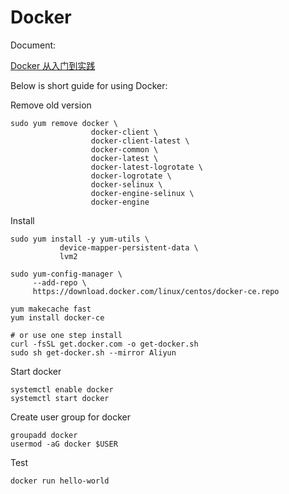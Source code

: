 # Docker

Document:

 [Docker 从入门到实践](https://yeasy.gitbooks.io/docker_practice/)



Below is short guide for using Docker:

Remove old version

```text
sudo yum remove docker \
                  docker-client \
                  docker-client-latest \
                  docker-common \
                  docker-latest \
                  docker-latest-logrotate \
                  docker-logrotate \
                  docker-selinux \
                  docker-engine-selinux \
                  docker-engine
```

Install

```text
sudo yum install -y yum-utils \
           device-mapper-persistent-data \
           lvm2

sudo yum-config-manager \
     --add-repo \
     https://download.docker.com/linux/centos/docker-ce.repo

yum makecache fast
yum install docker-ce

# or use one step install
curl -fsSL get.docker.com -o get-docker.sh
sudo sh get-docker.sh --mirror Aliyun
```

Start docker

```text
systemctl enable docker
systemctl start docker
```

Create user group for docker 

```text
groupadd docker
usermod -aG docker $USER
```

Test

```text
docker run hello-world
```















